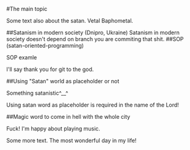 #The main topic

Some text also about the satan.
Vetal Baphometal.

##Satanism in modern society (Dnipro, Ukraine)
Satanism in modern society doesn't depend on branch you are commiting that shit.
##SOP (satan-oriented-programming)

SOP examle

I'll say thank you for git to the god.

##Using "Satan" world as placeholder or not

Something satanistic^__^

Using satan word as placeholder is required in the name of the Lord!

##Magic word to come in hell with the whole city

Fuck! I'm happy about playing music.

Some more text. The most wonderful day in my life!